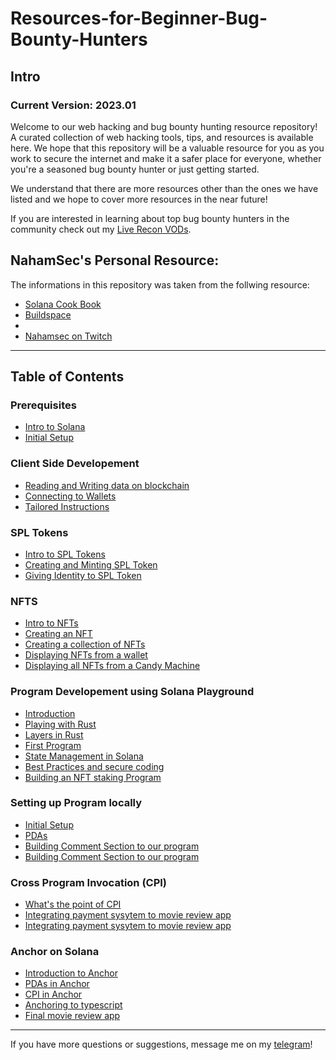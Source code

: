 # Resources-for-Beginner-Bug-Bounty-Hunters




## Intro
### Current Version: 2023.01
Welcome to our web hacking and bug bounty hunting resource repository! A curated collection of web hacking tools, tips, and resources is available here. We hope that this repository will be a valuable resource for you as you work to secure the internet and make it a safer place for everyone, whether you're a seasoned bug bounty hunter or just getting started.

We understand that there are more resources other than the ones we have listed and we hope to cover more resources in the near future!<br>

If you are interested in learning about top bug bounty hunters in the community check out my [Live Recon VODs](https://www.youtube.com/playlist?list=PLKAaMVNxvLmAkqBkzFaOxqs3L66z2n8LA).


## NahamSec's Personal Resource:
The informations in this repository was taken from the follwing resource:

- [Solana Cook Book](https://solanacookbook.com/)
- [Buildspace](https://buildspace.so/p/solana-core)
- [](https://www.youtube.com/NahamSec) 
- [Nahamsec on Twitch](https://www.twitch.tv/nahamsec)

---
## Table of Contents

### Prerequisites
- [Intro to Solana](/assets/basics.md)
- [Initial Setup](/assets/blogposts.md)
### Client Side Developement
- [Reading and Writing data on blockchain](/assets/books.md)
- [Connecting to Wallets](/assets/books.md)
- [Tailored Instructions](/assets/books.md)
### SPL Tokens
- [Intro to SPL Tokens](/assets/setup.md)
- [Creating and Minting SPL Token](/assets/setup.md)
- [Giving Identity to SPL Token](/assets/setup.md)
### NFTS
- [Intro to NFTs](/assets/setup.md)
- [Creating an NFT](/assets/setup.md)
- [Creating a collection of NFTs](/assets/setup.md)
- [Displaying NFTs from a wallet](/assets/setup.md)
- [Displaying all NFTs from a Candy Machine](/assets/setup.md)
### Program Developement using Solana Playground
- [Introduction](/assets/setup.md)
- [Playing with Rust](/assets/setup.md)
- [Layers in Rust](/assets/setup.md)
- [First Program](/assets/setup.md)
- [State Management in Solana](/assets/setup.md)
- [Best Practices and secure coding](/assets/setup.md)
- [Building an NFT staking Program](/assets/setup.md)
### Setting up Program locally
- [Initial Setup](/assets/tools.md)
- [PDAs](/assets/tools.md)
- [Building Comment Section to our program](/assets/tools.md)
- [Building Comment Section to our program](/assets/tools.md)
### Cross Program Invocation (CPI)
- [What's the point of CPI](/assets/labs.md)
- [Integrating payment sysytem to movie review app](/assets/labs.md)
- [Integrating payment sysytem to movie review app](/assets/labs.md)
### Anchor on Solana
- [Introduction to Anchor]()
- [PDAs in Anchor]()
- [CPI in Anchor]()
- [Anchoring to typescript]()
- [Final movie review app]()

---
If you have more questions or suggestions, message me on my [telegram](https://t.me/joelvarghese6)!<br>

